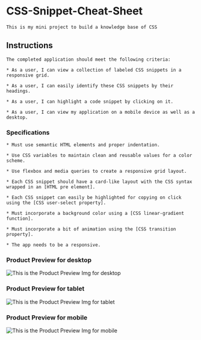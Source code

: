 # CSS-Snippet-Cheat-Sheet
```
This is my mini project to build a knowledge base of CSS
```

## Instructions
```
The completed application should meet the following criteria:

* As a user, I can view a collection of labeled CSS snippets in a responsive grid.

* As a user, I can easily identify these CSS snippets by their headings.

* As a user, I can highlight a code snippet by clicking on it.

* As a user, I can view my application on a mobile device as well as a desktop.
```
### Specifications
```
* Must use semantic HTML elements and proper indentation.

* Use CSS variables to maintain clean and reusable values for a color scheme.

* Use flexbox and media queries to create a responsive grid layout.

* Each CSS snippet should have a card-like layout with the CSS syntax wrapped in an [HTML pre element].

* Each CSS snippet can easily be highlighted for copying on click using the [CSS user-select property].

* Must incorporate a background color using a [CSS linear-gradient function].

* Must incorporate a bit of animation using the [CSS transition property].

* The app needs to be a responsive. 

```
### Product Preview for desktop
![This is the Product Preview Img for desktop]()

### Product Preview for tablet
![This is the Product Preview Img for tablet]()

### Product Preview for mobile
![This is the Product Preview Img for mobile]()